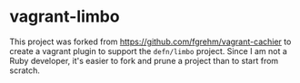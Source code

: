# vagrant-limbo

This project was forked from https://github.com/fgrehm/vagrant-cachier
to create a vagrant plugin to support the `defn/limbo` project.  Since I
am not a Ruby developer, it's easier to fork and prune a project than to
start from scratch.
